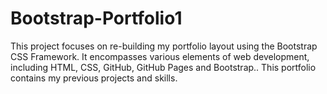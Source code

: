 # Bootstrap-Portfolio1

This project focuses on re-building my portfolio layout using the Bootstrap CSS Framework. It encompasses various elements of web development, including HTML, CSS, GitHub, GitHub Pages and Bootstrap.. This portfolio contains my previous projects and skills.
